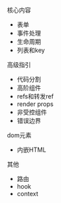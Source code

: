 核心内容
- 表单
- 事件处理
- 生命周期
- 列表和key

高级指引
- 代码分割
- 高阶组件
- refs和转发ref
- render props
- 非受控组件
- 错误边界

dom元素
- 内嵌HTML

其他
- 路由
- hook
- context
